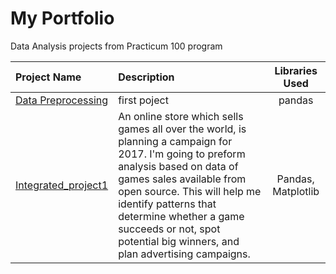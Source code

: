 # My Portfolio
Data Analysis projects from Practicum 100 program

| Project Name                                                                                        | Description         | Libraries Used|
:-----------------------------------------------------------------------------------------------------|:--------------------|:--------------:|
| [Data Preprocessing](https://github.com/idangold1212/Portfolio/blob/main/Data%20Preprocessing.ipynb)| first poject        | pandas
| [Integrated_project1](https://github.com/idangold1212/Portfolio/blob/master/intergrated_project1.ipynb)                                                                                                  |An online store which sells games all over the world, is planning a campaign for 2017. I'm going to preform analysis based on data of games sales available from open source. This will help me identify patterns that determine whether a game succeeds or not, spot potential big winners, and plan advertising campaigns.| Pandas, Matplotlib

